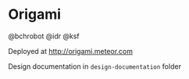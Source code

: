 Origami
===========
@bchrobot
@idr
@ksf

Deployed at http://origami.meteor.com

Design documentation in ```design-documentation``` folder